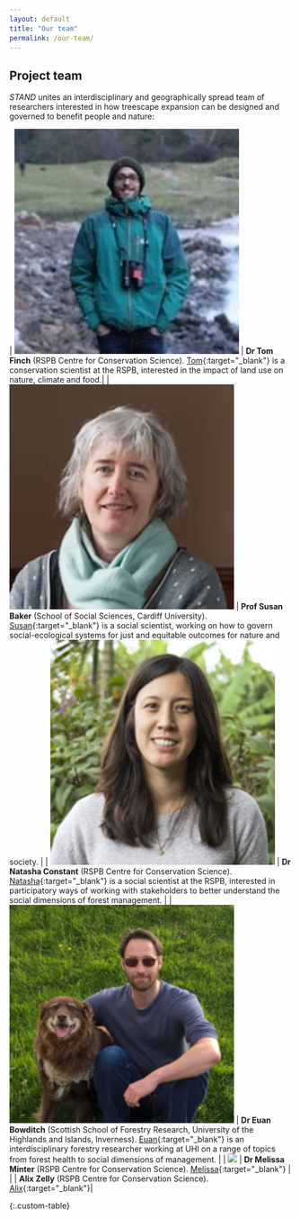 ```yaml
---
layout: default
title: "Our team"
permalink: /our-team/
---
```

<!-- ## Edit CSS style for markdown tables -->
<style>
.custom-table th, .custom-table td {
   border: none!important;
   border-color: #FFFFFF;
   background-color: #FFFFFF;
   padding: 3px;
}
</style>

## Project team
*STAND* unites an interdisciplinary and geographically spread team of researchers interested in how treescape expansion can be designed and governed to benefit people and nature:

| <img src="/assets/img/tf.png" width=400> | **Dr Tom Finch** (RSPB Centre for Conservation Science). [Tom](https://www.rspb.org.uk/our-work/conservation/centre-for-conservation-science/our-team/tom-finch/){:target="_blank"} is a conservation scientist at the RSPB, interested in the impact of land use on nature, climate and food.| 
| <img src="/assets/img/sb.png" width=400> | **Prof Susan Baker** (School of Social Sciences, Cardiff University). [Susan](https://www.cardiff.ac.uk/people/view/38140-baker-susan){:target="_blank"} is a social scientist, working on how to govern social-ecological systems for just and equitable outcomes for nature and society. |
| <img src="/assets/img/nc.png" width=400> | **Dr Natasha Constant** (RSPB Centre for Conservation Science). [Natasha](https://www.rspb.org.uk/our-work/conservation/centre-for-conservation-science/our-team/natasha-constant/){:target="_blank"} is a social scientist at the RSPB, interested in participatory ways of working with stakeholders to better understand the social dimensions of forest management. |
| <img src="/assets/img/eb.png" width=400> | **Dr Euan Bowditch** (Scottish School of Forestry Research, University of the Highlands and Islands, Inverness). [Euan](https://pure.uhi.ac.uk/en/persons/euan-bowditch){:target="_blank"} is an interdisciplinary forestry researcher working at UHI on a range of topics from forest health to social dimensions of management. |
| <img src="/assets/img/mm.png" width=400> | **Dr Melissa Minter** (RSPB Centre for Conservation Science). [Melissa](https://www.rspb.org.uk/our-work/conservation/centre-for-conservation-science/our-team/melissa-minter/){:target="_blank"} |
| | **Alix Zelly** (RSPB Centre for Conservation Science). [Alix](https://www.rspb.org.uk/our-work/conservation/centre-for-conservation-science/our-team/alix-zelly/){:target="_blank"}|

{:.custom-table}

<!-- ## Partner organisations -->

<!-- ## Expert Advisory Group
We're delighted to have the support of the following experts, who will provide technical and policy-related oversight to the project:
* Chris Blake (The Green Valleys CIC)
* Matthew Dennis (University of Leeds)
* Clare Pinches (Natural England)
* Eleanor Tew (Forestry England)
* Andrew Weatherall (RSPB)
* Clare Williams (Defra) -->
